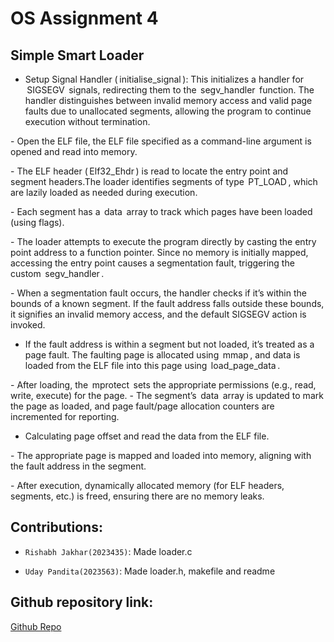 # OS Assignment 4

## Simple Smart Loader

- ⁠Setup Signal Handler (⁠ initialise_signal ⁠): This initializes a handler for ⁠ SIGSEGV ⁠ signals, redirecting them to the ⁠ segv_handler ⁠ function. The handler distinguishes between invalid memory access and valid page faults due to unallocated segments, allowing the program to continue execution without termination.

-⁠ ⁠Open the ELF file, the ELF file specified as a command-line argument is opened and read into memory.

-⁠ The ELF header (⁠ Elf32_Ehdr ⁠) is read to locate the entry point and segment headers.The loader identifies segments of type ⁠ PT_LOAD ⁠, which are  lazily loaded as needed during execution.

-⁠ Each segment has a ⁠ data ⁠ array to track which pages have been loaded (using flags).

-⁠ ⁠The loader attempts to execute the program directly by casting the entry point address to a function pointer. Since no memory is initially mapped, accessing the entry point causes a segmentation fault, triggering the custom ⁠ segv_handler ⁠.

-⁠⁠ When a segmentation fault occurs, the handler checks if it’s within the bounds of a known segment. If the fault address falls outside these bounds, it signifies an invalid memory access, and the default SIGSEGV action is invoked.

- If the fault address is within a segment but not loaded, it’s treated as a page fault.
The faulting page is allocated using ⁠ mmap ⁠, and data is loaded from the ELF file into this page using ⁠ load_page_data ⁠.

-⁠ ⁠After loading, ⁠the  mprotect ⁠ sets the appropriate permissions (e.g., read, write, execute) for the page.
-⁠ ⁠The segment’s ⁠ data ⁠ array is updated to mark the page as loaded, and page fault/page allocation counters are incremented for reporting.

- ⁠Calculating page offset and read the data from the ELF file.

-⁠ The appropriate page is mapped and loaded into memory, aligning with the fault address in the segment.

-⁠  ⁠After execution, dynamically allocated memory (for ELF headers, segments, etc.) is freed, ensuring there are no memory leaks.

## Contributions:
- `Rishabh Jakhar(2023435)`: Made loader.c

- `Uday Pandita(2023563)`: Made loader.h, makefile and readme

## Github repository  link:
[Github Repo](https://github.com/Rishabh4Jakhar/SimpleSmartLoader)

